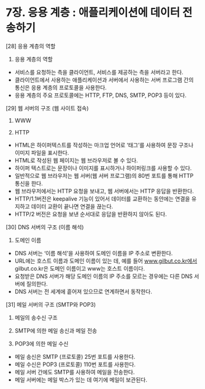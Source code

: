 # 7장. 응용 계층 : 애플리케이션에 데이터 전송하기

[28] 응용 계층의 역할

1) 응용 계층의 역할

- 서비스를 요청하는 측을 클라이언트, 서비스를 제공하는 측을 서버라고 한다.
- 클라이언트에서 사용하는 애플리케이션과 서버에서 사용하는 서버 프로그램 간의 통신은 응용 계층의 프로토콜을 사용한다.
- 응용 계층의 주요 프로토콜에는 HTTP, FTP, DNS, SMTP, POP3 등이 있다.

[29] 웹 서버의 구조 (웹 사이트 접속)

1) WWW

2) HTTP

- HTML은 하이퍼텍스트를 작성하는 마크업 언어로 ‘태그’를 사용하여 문장 구조나 이미지 파일을 표시한다.
- HTML로 작성된 웹 페이지는 웹 브라우저로 볼 수 있다.
- 하이퍼 텍스트로는 문장이나 이미지를 표시하거나 하이퍼링크를 사용할 수 있다.
- 일반적으로 웹 브라우저는 웹 서버(웹 서버 프로그램)의 80번 포트를 통해 HTTP 통신을 한다.
- 웹 브라우저에서는 HTTP 요청을 보내고, 웹 서버에서는 HTTP 응답을 반환한다.
- HTTP/1.1버전은 keepalive 기능이 있어서 데이터를 교환하는 동안에는 연결을 유지하고 데이터 교환이 끝나면 연결을 끊는다.
- HTTP/2 버전은 요청을 보낸 순서대로 응답을 반환하지 않아도 된다.

[30] DNS 서버의 구조 (이름 해석)

1) 도메인 이름

- DNS 서버는 ‘이름 해석’을 사용하여 도메인 이름을 IP 주소로 변환한다.
- URL에는 호스트 이름과 도메인 이름이 있는 데, 예를 들어 www.gilbut.co.kr에서 gilbut.co.kr은 도메인 이름이고 www는 호스트 이름이다.
- 요청받은 DNS 서버가 해당 도메인 이름의 IP 주소를 모르는 경우에는 다른 DNS 서버에 질의한다.
- DNS 서버는 전 세계에 흩어져 있으므로 연계하면서 동작한다.

[31] 메일 서버의 구조 (SMTP와 POP3)

1) 메일의 송수신 구조

2) SMTP에 의한 메일 송신과 메일 전송

3) POP3에 의한 메일 수신

- 메일 송신은 SMTP (프로토콜) 25번 포트를 사용한다.
- 메일 수신은 POP3 (프로토콜) 110번 포트를 사용한다.
- 메일 서버 간에도 SMTP를 사용하여 메일을 전송한다.
- 메일 서버에는 메일 박스가 있는 데 여기에 메일이 보관된다.
